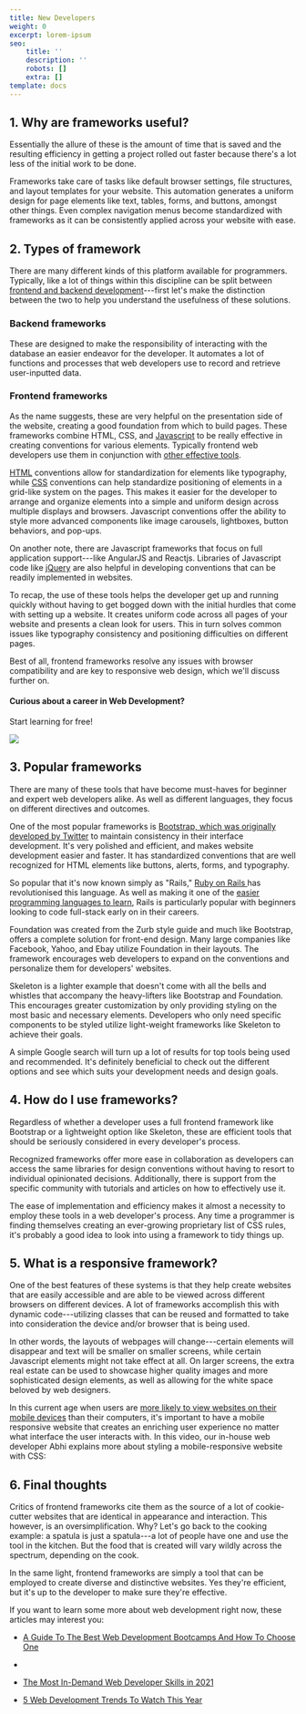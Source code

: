 ```yaml
---
title: New Developers
weight: 0
excerpt: lorem-ipsum
seo:
    title: ''
    description: ''
    robots: []
    extra: []
template: docs
---
```


## 1\. Why are frameworks useful?

Essentially the allure of these is the amount of time that is saved and the resulting efficiency in getting a project rolled out faster because there's a lot less of the initial work to be done.

Frameworks take care of tasks like default browser settings, file structures, and layout templates for your website. This automation generates a uniform design for page elements like text, tables, forms, and buttons, amongst other things. Even complex navigation menus become standardized with frameworks as it can be consistently applied across your website with ease.

## 2\. Types of framework

There are many different kinds of this platform available for programmers. Typically, like a lot of things within this discipline can be split between [frontend and backend development](https://careerfoundry.com/en/blog/web-development/whats-the-difference-between-frontend-and-backend/)---first let's make the distinction between the two to help you understand the usefulness of these solutions.

### Backend frameworks

These are designed to make the responsibility of interacting with the database an easier endeavor for the developer. It automates a lot of functions and processes that web developers use to record and retrieve user-inputted data.

### Frontend frameworks

As the name suggests, these are very helpful on the presentation side of the website, creating a good foundation from which to build pages. These frameworks combine HTML, CSS, and [Javascript](https://careerfoundry.com/en/blog/web-development/how-long-does-it-take-to-learn-javascript/) to be really effective in creating conventions for various elements. Typically frontend web developers use them in conjunction with [other effective tools](https://careerfoundry.com/en/blog/web-development/7-essential-tools-for-front-end-development/).

[HTML](https://careerfoundry.com/en/blog/web-development/what-is-html-a-beginners-guide/) conventions allow for standardization for elements like typography, while [CSS](https://careerfoundry.com/en/blog/web-development/what-is-css/) conventions can help standardize positioning of elements in a grid-like system on the pages. This makes it easier for the developer to arrange and organize elements into a simple and uniform design across multiple displays and browsers. Javascript conventions offer the ability to style more advanced components like image carousels, lightboxes, button behaviors, and pop-ups.

On another note, there are Javascript frameworks that focus on full application support---like AngularJS and Reactjs. Libraries of Javascript code like [jQuery](https://careerfoundry.com/en/blog/web-development/javascript-vs-jquery-whats-the-difference/) are also helpful in developing conventions that can be readily implemented in websites.

To recap, the use of these tools helps the developer get up and running quickly without having to get bogged down with the initial hurdles that come with setting up a website. It creates uniform code across all pages of your website and presents a clean look for users. This in turn solves common issues like typography consistency and positioning difficulties on different pages.

Best of all, frontend frameworks resolve any issues with browser compatibility and are key to responsive web design, which we'll discuss further on.

#### Curious about a career in Web Development?

Start learning for free!

[![](https://careerfoundry.com/en/wp-content/uploads/2021/07/web-image@3x.jpg)](https://careerfoundry.com/en/short-courses/become-a-web-developer/?popup-tracking=blog-inline-DEV)

## 3\. Popular frameworks

There are many of these tools that have become must-haves for beginner and expert web developers alike. As well as different languages, they focus on different directives and outcomes.

One of the most popular frameworks is [Bootstrap, which was originally developed by Twitter](https://careerfoundry.com/en/blog/web-development/what-is-bootstrap-a-beginners-guide/) to maintain consistency in their interface development. It's very polished and efficient, and makes website development easier and faster. It has standardized conventions that are well recognized for HTML elements like buttons, alerts, forms, and typography.

So popular that it's now known simply as "Rails," [Ruby on Rails ](https://careerfoundry.com/en/blog/web-development/should-i-learn-ruby-on-rails/)has revolutionised this language. As well as making it one of the [easier programming languages to learn](https://careerfoundry.com/en/blog/web-development/easiest-programming-languages/), Rails is particularly popular with beginners looking to code full-stack early on in their careers.

Foundation was created from the Zurb style guide and much like Bootstrap, offers a complete solution for front-end design. Many large companies like Facebook, Yahoo, and Ebay utilize Foundation in their layouts. The framework encourages web developers to expand on the conventions and personalize them for developers' websites.

Skeleton is a lighter example that doesn't come with all the bells and whistles that accompany the heavy-lifters like Bootstrap and Foundation. This encourages greater customization by only providing styling on the most basic and necessary elements. Developers who only need specific components to be styled utilize light-weight frameworks like Skeleton to achieve their goals.

A simple Google search will turn up a lot of results for top tools being used and recommended. It's definitely beneficial to check out the different options and see which suits your development needs and design goals.

## 4\. How do I use frameworks?

Regardless of whether a developer uses a full frontend framework like Bootstrap or a lightweight option like Skeleton, these are efficient tools that should be seriously considered in every developer's process.

Recognized frameworks offer more ease in collaboration as developers can access the same libraries for design conventions without having to resort to individual opinionated decisions. Additionally, there is support from the specific community with tutorials and articles on how to effectively use it.

The ease of implementation and efficiency makes it almost a necessity to employ these tools in a web developer's process. Any time a programmer is finding themselves creating an ever-growing proprietary list of CSS rules, it's probably a good idea to look into using a framework to tidy things up.

## 5\. What is a responsive framework?

One of the best features of these systems is that they help create websites that are easily accessible and are able to be viewed across different browsers on different devices. A lot of frameworks accomplish this with dynamic code---utilizing classes that can be reused and formatted to take into consideration the device and/or browser that is being used.

In other words, the layouts of webpages will change---certain elements will disappear and text will be smaller on smaller screens, while certain Javascript elements might not take effect at all. On larger screens, the extra real estate can be used to showcase higher quality images and more sophisticated design elements, as well as allowing for the white space beloved by web designers.

In this current age when users are [more likely to view websites on their mobile devices](https://www.statista.com/statistics/277125/share-of-website-traffic-coming-from-mobile-devices/) than their computers, it's important to have a mobile responsive website that creates an enriching user experience no matter what interface the user interacts with. In this video, our in-house web developer Abhi explains more about styling a mobile-responsive website with CSS:

## 6\. Final thoughts

Critics of frontend frameworks cite them as the source of a lot of cookie-cutter websites that are identical in appearance and interaction. This however, is an oversimplification. Why? Let's go back to the cooking example: a spatula is just a spatula---a lot of people have one and use the tool in the kitchen. But the food that is created will vary wildly across the spectrum, depending on the cook.

In the same light, frontend frameworks are simply a tool that can be employed to create diverse and distinctive websites. Yes they're efficient, but it's up to the developer to make sure they're effective.

If you want to learn some more about web development right now, these articles may interest you:

-   [A Guide To The Best Web Development Bootcamps And How To Choose One](https://careerfoundry.com/en/blog/web-development/best-coding-bootcamps/)
-
-   [The Most In-Demand Web Developer Skills in 2021](https://careerfoundry.com/en/blog/web-development/in-demand-web-developer-skills/)

-   [5 Web Development Trends To Watch This Year](https://careerfoundry.com/en/blog/web-development/5-latest-trends-in-web-development/)
